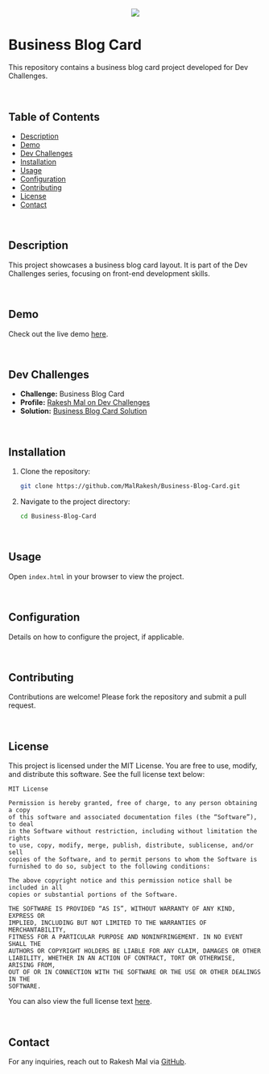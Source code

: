 <h1 align="center">
    <img src="https://readme-typing-svg.herokuapp.com/?font=Righteous&size=40&center=true&vCenter=true&width=500&height=70&color=ffffff&duration=4000&lines=🙏🏻+WELCOME+🙏🏻" />
</h1>

# Business Blog Card

This repository contains a business blog card project developed for Dev Challenges.

<br>

## Table of Contents

- [Description](#description)
- [Demo](#demo)
- [Dev Challenges](#devchallenges)
- [Installation](#installation)
- [Usage](#usage)
- [Configuration](#configuration)
- [Contributing](#contribution)
- [License](#license)
- [Contact](#contact)

<br>

## Description

This project showcases a business blog card layout. It is part of the Dev Challenges series, focusing on front-end development skills.

<br>

## Demo

Check out the live demo [here](https://businessblogcardbyrakeshmal-malrakeshs-projects.vercel.app).

<br>

## Dev Challenges

- **Challenge:** Business Blog Card
- **Profile:** [Rakesh Mal on Dev Challenges](https://devchallenges.io/profile/528836e9-2fc0-4e91-857e-19ffa7d0fa85)
- **Solution:** [Business Blog Card Solution](https://devchallenges.io/solution/25305)

<br>

## Installation

1. Clone the repository:
   ```sh
   git clone https://github.com/MalRakesh/Business-Blog-Card.git
   ```
2. Navigate to the project directory:
   ```sh
   cd Business-Blog-Card
   ```

<br>

## Usage

Open `index.html` in your browser to view the project.

<br>

## Configuration

Details on how to configure the project, if applicable.

<br>

## Contributing

Contributions are welcome! Please fork the repository and submit a pull request.

<br>

## License

This project is licensed under the MIT License. You are free to use, modify, and distribute this software. See the full license text below:

```
MIT License

Permission is hereby granted, free of charge, to any person obtaining a copy
of this software and associated documentation files (the “Software”), to deal
in the Software without restriction, including without limitation the rights
to use, copy, modify, merge, publish, distribute, sublicense, and/or sell
copies of the Software, and to permit persons to whom the Software is
furnished to do so, subject to the following conditions:

The above copyright notice and this permission notice shall be included in all
copies or substantial portions of the Software.

THE SOFTWARE IS PROVIDED “AS IS”, WITHOUT WARRANTY OF ANY KIND, EXPRESS OR
IMPLIED, INCLUDING BUT NOT LIMITED TO THE WARRANTIES OF MERCHANTABILITY,
FITNESS FOR A PARTICULAR PURPOSE AND NONINFRINGEMENT. IN NO EVENT SHALL THE
AUTHORS OR COPYRIGHT HOLDERS BE LIABLE FOR ANY CLAIM, DAMAGES OR OTHER
LIABILITY, WHETHER IN AN ACTION OF CONTRACT, TORT OR OTHERWISE, ARISING FROM,
OUT OF OR IN CONNECTION WITH THE SOFTWARE OR THE USE OR OTHER DEALINGS IN THE
SOFTWARE.
```

You can also view the full license text [here](https://opensource.org/licenses/MIT).

<br>

## Contact

For any inquiries, reach out to Rakesh Mal via [GitHub](https://github.com/MalRakesh).

